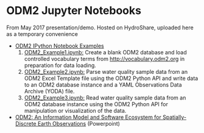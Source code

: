 # ODM2 Jupyter Notebooks

From May 2017 presentation/demo. Hosted on HydroShare, uploaded here as a temporary convenience
- [ODM2 IPython Notebook Examples](https://www.hydroshare.org/resource/ff79d7926f6040c9acd004636b4e4d38/)
  1. [ODM2_Example1.ipynb:](http://nbviewer.jupyter.org/urls/www.hydroshare.org/django_irods/download/ff79d7926f6040c9acd004636b4e4d38/data/contents/ODM2_Example1.ipynb) Create a blank ODM2 database and load controlled vocabulary terms from http://vocabulary.odm2.org in preparation for data loading.
  2. [ODM2_Example2.ipynb:](http://nbviewer.jupyter.org/urls/www.hydroshare.org/django_irods/download/ff79d7926f6040c9acd004636b4e4d38/data/contents/ODM2_Example2.ipynb) Parse water quality sample data from an ODM2 Excel Template file using the ODM2 Python API and write data to an ODM2 database instance and a YAML Observations Data Archive (YODA) file.
  3. [ODM2_Example3.ipynb:](http://nbviewer.jupyter.org/urls/www.hydroshare.org/django_irods/download/ff79d7926f6040c9acd004636b4e4d38/data/contents/ODM2_Example3.ipynb) Read water quality sample data from an ODM2 database instance using the ODM2 Python API for manipulation or visualization of the data. 
- [ODM2: An Information Model and Software Ecosystem for Spatially-Discrete Earth Observations](https://www.hydroshare.org/resource/95458e53fe7e474f85642d6a711729b6/) (Powerpoint)
